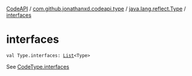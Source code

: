 [CodeAPI](../../index.md) / [com.github.jonathanxd.codeapi.type](../index.md) / [java.lang.reflect.Type](index.md) / [interfaces](.)

# interfaces

`val Type.interfaces: `[`List`](https://kotlinlang.org/api/latest/jvm/stdlib/kotlin.collections/-list/index.html)`<Type>`

See [CodeType.interfaces](../-code-type/interfaces.md)

